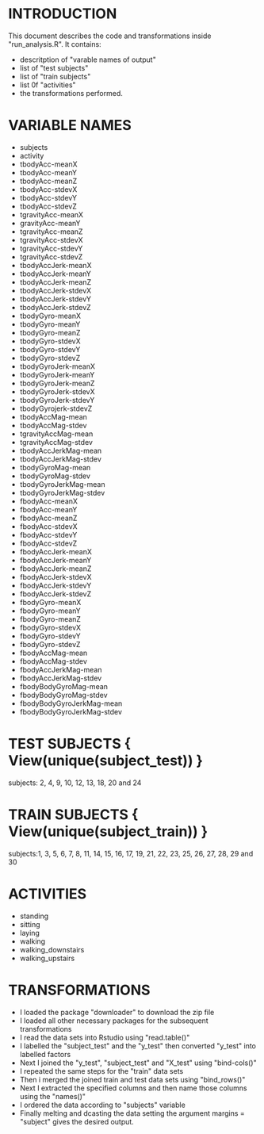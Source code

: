 # INTRODUCTION

This document describes the code and transformations inside "run_analysis.R". It contains:

*  descritption of "varable names of output"
*  list of "test subjects"
*  list of "train subjects"
*  list 0f "activities"
*  the transformations performed.

#  VARIABLE NAMES

*	subjects
*	activity 
*	tbodyAcc-meanX
*	tbodyAcc-meanY
*	tbodyAcc-meanZ
*	tbodyAcc-stdevX
*	tbodyAcc-stdevY
*	tbodyAcc-stdevZ
*	tgravityAcc-meanX
*	gravityAcc-meanY
*	tgravityAcc-meanZ
*	tgravityAcc-stdevX
*	tgravityAcc-stdevY
*	tgravityAcc-stdevZ
*	tbodyAccJerk-meanX
*	tbodyAccJerk-meanY
*	tbodyAccJerk-meanZ
*	tbodyAccJerk-stdevX
*	tbodyAccJerk-stdevY
*	tbodyAccJerk-stdevZ
*	tbodyGyro-meanX
*	tbodyGyro-meanY
*	tbodyGyro-meanZ
*	tbodyGyro-stdevX
*	tbodyGyro-stdevY
*	tbodyGyro-stdevZ
*	tbodyGyroJerk-meanX
*	tbodyGyroJerk-meanY
*	tbodyGyroJerk-meanZ
*	tbodyGyroJerk-stdevX
*	tbodyGyroJerk-stdevY
*	tbodyGyrojerk-stdevZ
*	tbodyAccMag-mean
*	tbodyAccMag-stdev
*	tgravityAccMag-mean
*	tgravityAccMag-stdev
*	tbodyAccJerkMag-mean
*	tbodyAccJerkMag-stdev
*	tbodyGyroMag-mean
*	tbodyGyroMag-stdev
*	tbodyGyroJerkMag-mean
*	tbodyGyroJerkMag-stdev
*	fbodyAcc-meanX
*	fbodyAcc-meanY
*	fbodyAcc-meanZ
*	fbodyAcc-stdevX
*	fbodyAcc-stdevY
*	fbodyAcc-stdevZ
*	fbodyAccJerk-meanX
*	fbodyAccJerk-meanY
*	fbodyAccJerk-meanZ
*	fbodyAccJerk-stdevX
*	fbodyAccJerk-stdevY
*	fbodyAccJerk-stdevZ
*	fbodyGyro-meanX
*	fbodyGyro-meanY
*	fbodyGyro-meanZ
*	fbodyGyro-stdevX
*	fbodyGyro-stdevY
*	fbodyGyro-stdevZ
*	fbodyAccMag-mean
*	fbodyAccMag-stdev
*	fbodyAccJerkMag-mean
*	fbodyAccJerkMag-stdev
*	fbodyBodyGyroMag-mean
*	fbodyBodyGyroMag-stdev
*	fbodyBodyGyroJerkMag-mean
*	fbodyBodyGyroJerkMag-stdev


#  TEST SUBJECTS  { View(unique(subject_test)) }

subjects: 2, 4, 9, 10, 12, 13, 18, 20 and 24


#  TRAIN SUBJECTS { View(unique(subject_train)) }

subjects:1, 3, 5, 6, 7, 8, 11, 14, 15, 16, 17, 19, 21, 22, 23, 25, 26, 27, 28, 29 and 30


# ACTIVITIES

*	standing
*	sitting
*	laying
*	walking
*	walking_downstairs
*	walking_upstairs


#  TRANSFORMATIONS

* I loaded the package "downloader" to download the zip file
* I loaded all other necessary packages for the subsequent transformations
* I read the data sets into Rstudio using "read.table()"
* I labelled the "subject_test" and the "y_test" then converted "y_test" into labelled factors
* Next I joined the "y_test", "subject_test" and "X_test" using "bind-cols()"
* I repeated the same steps for the "train" data sets
* Then i merged the joined train and test data sets using "bind_rows()"
* Next I extracted the specified columns and  then name those columns using the "names()"
* I ordered the data according to "subjects" variable
* Finally melting and dcasting the data setting the argument margins = "subject" gives the desired output.